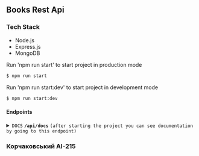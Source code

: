 ## Books Rest Api

### Tech Stack

- Node.js
- Express.js
- MongoDB

Run 'npm run start' to start project in production mode

```bash
$ npm run start
```

Run 'npm run start:dev' to start project in development mode

```bash
$ npm run start:dev
```

#### Endpoints

<details>
 <summary><code>DOCS</code> <code><b>/api/docs</b></code> <code>(after starting the project you can see documentation by going to this endpoint)</code></summary>
</details>

### Корчаковський АІ-215

